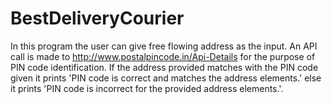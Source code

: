 # BestDeliveryCourier
In this program the user can give free flowing address as the input.
An API call is made to  http://www.postalpincode.in/Api-Details for the purpose of PIN code identification.
If the address provided matches with the PIN code given it prints 'PIN code is correct and matches the address elements.' else it prints 'PIN code is incorrect for the provided address elements.'.
